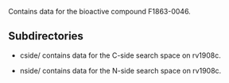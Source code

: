 Contains data for the bioactive compound F1863-0046.

## Subdirectories

- cside/ contains data for the C-side search space on rv1908c.

- nside/ contains data for the N-side search space on rv1908c.

